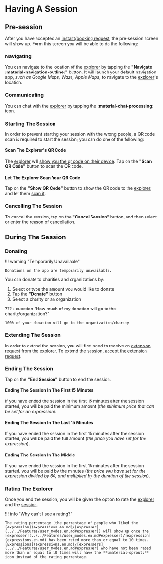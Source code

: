# Having A Session

## Pre-session

After you have accepted an [instant](requests.en.md#instant-requests)/[booking request](requests.en.md#booking-requests), the pre-session screen will show up. Form this screen you will be able to do the following:

### Navigating

You can navigate to the location of the [explorer](../../Features/user_modes.en.md#explorer) by tapping the **"Navigate :material-navigation-outline:"** button. It will launch your default navigation app, *such as Google Maps, Waze, Apple Maps*, to navigate to the [explorer](../../Features/user_modes.en.md#explorer)'s location.

### Communicating

You can chat with the [explorer](../../Features/user_modes.en.md#explorer) by tapping the **:material-chat-processing:** icon.

### Starting The Session

In order to prevent starting your session with the wrong people, a QR code scan is required to start the session; you can do one of the following:

#### Scan The Explorer's QR Code

The [explorer](../../Features/user_modes.en.md#explorer) will [show you the qr code on their device](../Exploring_Expressions/having_session.en.md#let-the-explorer-scan-your-qr-code). Tap on the **"Scan QR Code"** button to scan the QR code.

#### Let The Explorer Scan Your QR Code

Tap on the **"Show QR Code"** button to show the QR code to the [explorer](../../Features/user_modes.en.md#explorer), and let them [scan it](../Exploring_Expressions/having_session.en.md#scan-the-expressers-qr-code).

### Cancelling The Session

To cancel the session, tap on the **"Cancel Session"** button, and then select or enter the reason of cancellation.

## During The Session

### Donating

!!! warning "Temporarily Unavailable"

    Donations on the app are temporarily unavailable.

You can donate to charities and organizations by:

1. Select or type the amount you would like to donate
2. Tap the **"Donate"** button
3. Select a charity or an organization

???+ question "How much of my donation will go to the charity/organization?"

    100% of your donation will go to the organization/charity

### Extending The Session

In order to extend the session, you will first need to receive an [extension request](requests.en.md#extension-request) from the [explorer](../../Features/user_modes.en.md#explorer). To extend the session, [accept the extension request](requests.en.md#accepting-an-extension-request).

### Ending The Session

Tap on the **"End Session"** button to end the session.

#### Ending The Session In The First 15 Minutes

If you have ended the session in the first 15 minutes after the session started, you will be paid the minimum amount (*the minimum price that can be set for an expression*).

#### Ending The Session In The Last 15 Minutes

If you have ended the session in the first 15 minutes after the session started, you will be paid the full amount (*the price you have set for the expression*).

#### Ending The Session In The Middle

If you have ended the session in the first 15 minutes after the session started, you will be paid by the minutes (*the price you have set for the expression divided by 60, and multiplied by the duration of the session*).

### Rating The Explorer

Once you end the session, you will be given the option to rate the [explorer](../../Features/user_modes.en.md#explorer) and the [session](../../Features/sessions.en.md).

!!! info "Why can't I see a rating?"

    The rating percentage (the percentage of people who liked the [expression](expressions.en.md)/[expresser](../../Features/user_modes.en.md#expresser)) will show up once the [expresser](../../Features/user_modes.en.md#expresser)/[expression](expressions.en.md) has been rated more than or equal to 10 times. [Expressions](expressions.en.md)/[expressers](../../Features/user_modes.en.md#expresser) who have not been rated more than or equal to 10 times will have the **:material-sprout:** icon instead of the rating percentage.
